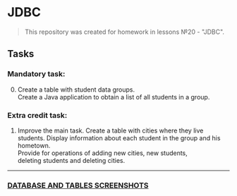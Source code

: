 # JDBC
>This repository was created for homework in lessons №20 - "JDBC".
## Tasks

### Mandatory task:  
0.  Create a table with student data groups.  
	Create a Java application to obtain a list of all students in a group.  

### Extra credit task:  
1.	Improve the main task. Create a table with cities where they live  
	students. Display information about each student in the group and his hometown.  
	Provide for operations of adding new cities, new students,  
	deleting students and deleting cities.    
 
---

### [DATABASE AND TABLES SCREENSHOTS](databaseScreenshots)


